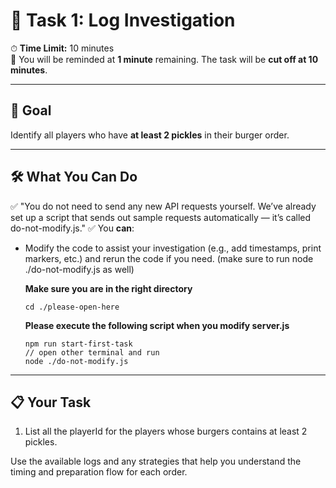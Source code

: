 

# 🧠 Task 1: Log Investigation

⏱ **Time Limit:** 10 minutes  
🧾 You will be reminded at  **1 minute** remaining. The task will be **cut off at 10 minutes**.

---

## 🎯 Goal

Identify all players who have **at least 2 pickles** in their burger order.

---

## 🛠 What You Can Do

✅ "You do not need to send any new API requests yourself. We’ve already set up a script that sends out sample requests automatically — it’s called do-not-modify.js."
✅ You **can**:
- Modify the code to assist your investigation (e.g., add timestamps, print markers, etc.) and rerun the code if you need. (make sure to run node ./do-not-modify.js as well)

  **Make sure you are in the right directory**
  ```
  cd ./please-open-here
  ```
  **Please execute the following script when you modify server.js** 
  ```
  npm run start-first-task
  // open other terminal and run
  node ./do-not-modify.js 
  ```
---

## 📋 Your Task

1. List all the playerId for the players whose burgers contains at least 2 pickles.

Use the available logs and any strategies that help you understand the timing and preparation flow for each order.

